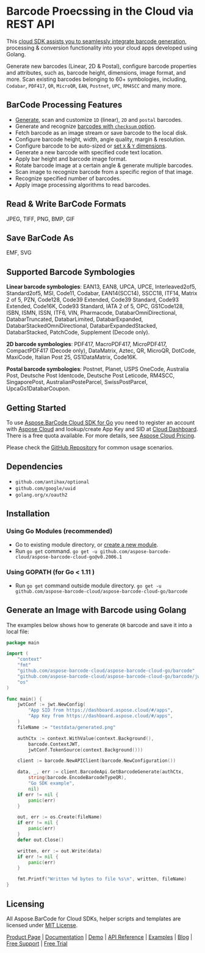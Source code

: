 # Barcode Proecssing in the Cloud via REST API

This [cloud SDK assists you to seamlessly integrate barcode generation](https://products.aspose.cloud/barcode/go), processing & conversion functionality into your cloud apps developed using Golang.

Generate new barcodes (Linear, 2D & Postal), configure barcode properties and attributes, such as, barcode height, dimensions, image format, and more. Scan existing barcodes belonging to 60+ symbologies, including, `Codabar`, `PDF417`, `QR`, `MicroQR`, `EAN`, `Postnet`, `UPC`, `RM4SCC` and many more.

## BarCode Processing Features

- [Generate](https://docs.aspose.cloud/display/barcodecloud/Generate%2C+Format+and+Manipulate+a+Barcode+using+Cloud+Storage#Generate,FormatandManipulateaBarcodeusingCloudStorage-SDKExamples), scan and customize `1D` (linear), `2D` and `postal` barcodes.
- Generate and recognize [barcodes with `checksum` option](https://docs.aspose.cloud/display/barcodecloud/Generate%2C+Format+and+Manipulate+a+Barcode+using+Cloud+Storage#Generate,FormatandManipulateaBarcodeusingCloudStorage-GenerateBarcodewithChecksumOption).
- Fetch barcode as an image stream or save barcode to the local disk.
- Configure barcode height, width, angle quality, margin & resolution.
- Configure barcode to be auto-sized or [set `X` & `Y` dimensions](https://docs.aspose.cloud/display/barcodecloud/Generate%2C+Format+and+Manipulate+a+Barcode+using+Cloud+Storage#Generate,FormatandManipulateaBarcodeusingCloudStorage-SetXandYDimensionsofaBarcode).
- Generate a new barcode with specified code text location.
- Apply bar height and barcode image format.
- Rotate barcode image at a certain angle & generate multiple barcodes.
- Scan image to recognize barcode from a specific region of that image.
- Recognize specified number of barcodes.
- Apply image processing algorithms to read barcodes.

## Read & Write BarCode Formats

JPEG, TIFF, PNG, BMP, GIF

## Save BarCode As

EMF, SVG

## Supported Barcode Symbologies

**Linear barcode symbologies**:
EAN13, EAN8, UPCA, UPCE, Interleaved2of5, Standard2of5, MSI, Code11, Codabar, EAN14(SCC14), SSCC18, ITF14, Matrix 2 of 5, PZN, Code128, Code39 Extended, Code39 Standard, Code93 Extended, Code16K, Code93 Standard, IATA 2 of 5, OPC, GS1Code128, ISBN, ISMN, ISSN, ITF6, VIN, Pharmacode, DatabarOmniDirectional, DatabarTruncated, DatabarLimited, DatabarExpanded, DatabarStackedOmniDirectional, DatabarExpandedStacked, DatabarStacked, PatchCode, Supplement (Decode only).

**2D barcode symbologies**:
PDF417, MacroPDF417, MicroPDF417, CompactPDF417 (Decode only), DataMatrix, Aztec, QR, MicroQR, DotCode, MaxiCode, Italian Post 25, GS1DataMatrix, Code16K.

**Postal barcode symbologies**:
Postnet, Planet, USPS OneCode, Australia Post, Deutsche Post Identcode, Deutsche Post Leticode, RM4SCC, SingaporePost, AustralianPosteParcel, SwissPostParcel, UpcaGs1DatabarCoupon.

## Getting Started

To use [Aspose.BarCode Cloud SDK for Go](https://products.aspose.cloud/barcode/go) you need to register an account with [Aspose Cloud](https://www.aspose.cloud/) and lookup/create App Key and SID at [Cloud Dashboard](https://dashboard.aspose.cloud/#/apps). There is a free quota available. For more details, see [Aspose Cloud Pricing](https://purchase.aspose.cloud/pricing).

Please check the [GitHub Repository](https://github.com/aspose-barcode-cloud/aspose-barcode-cloud-go/) for common usage scenarios.

## Dependencies

- `github.com/antihax/optional`
- `github.com/google/uuid`
- `golang.org/x/oauth2`


## Installation

### Using Go Modules (recommended)

- Go to existing module directory, or [create a new module](https://blog.golang.org/using-go-modules).
- Run `go get` command.
  `go get -u github.com/aspose-barcode-cloud/aspose-barcode-cloud-go@v0.2006.1`

### Using GOPATH (for Go < 1.11 )

- Run `go get` command outside module directory.
  `go get -u github.com/aspose-barcode-cloud/aspose-barcode-cloud-go/barcode`

## Generate an Image with Barcode using Golang

The examples below shows how to generate `QR` barcode and save it into a local file:

```go
package main

import (
    "context"
    "fmt"
    "github.com/aspose-barcode-cloud/aspose-barcode-cloud-go/barcode"
    "github.com/aspose-barcode-cloud/aspose-barcode-cloud-go/barcode/jwt"
    "os"
)

func main() {
    jwtConf := jwt.NewConfig(
        "App SID from https://dashboard.aspose.cloud/#/apps",
        "App Key from https://dashboard.aspose.cloud/#/apps",
    )
    fileName := "testdata/generated.png"

    authCtx := context.WithValue(context.Background(),
        barcode.ContextJWT,
        jwtConf.TokenSource(context.Background()))

    client := barcode.NewAPIClient(barcode.NewConfiguration())

    data, _, err := client.BarcodeApi.GetBarcodeGenerate(authCtx,
        string(barcode.EncodeBarcodeTypeQR),
        "Go SDK example",
        nil)
    if err != nil {
        panic(err)
    }

    out, err := os.Create(fileName)
    if err != nil {
        panic(err)
    }
    defer out.Close()

    written, err := out.Write(data)
    if err != nil {
        panic(err)
    }

    fmt.Printf("Written %d bytes to file %s\n", written, fileName)
}
```

## Licensing

All Aspose.BarCode for Cloud SDKs, helper scripts and templates are licensed under [MIT License](https://github.com/aspose-barcode-cloud/aspose-barcode-cloud-go/blob/master/LICENSE).

[Product Page](https://products.aspose.cloud/barcode/go) | [Documentation](https://docs.aspose.cloud/display/barcodecloud/Home) | [Demo](https://products.aspose.app/barcode/family) | [API Reference](https://apireference.aspose.cloud/barcode/) | [Examples](https://github.com/aspose-barcode-cloud/aspose-barcode-cloud-go/) | [Blog](https://blog.aspose.cloud/category/barcode/) | [Free Support](https://forum.aspose.cloud/c/barcode) | [Free Trial](https://dashboard.aspose.cloud/#/apps)
